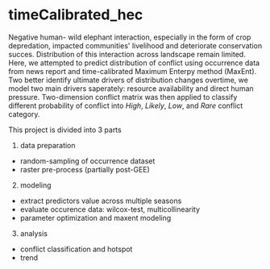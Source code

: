# timeCalibrated_hec
Negative human- wild elephant interaction, especially in the form of crop depredation, impacted communities' livelihood and deteriorate conservation succes. Distribution of this interaction across landscape remain limited. Here, we attempted to predict distribution of conflict using occurrence data from news report and time-calibrated Maximum Enterpy method (MaxEnt). Two better identify ultimate drivers of distribution changes overtime, we model two main drivers saperately: resource availability and direct human pressure. Two-dimension conflict matrix was then applied to classify different probability of conflict into *High*, *Likely*, *Low*, and *Rare* conflict category.  

This project is divided into 3 parts
1. data preparation
  + random-sampling of occurrence dataset
  + raster pre-process (partially post-GEE)
2. modeling
  + extract predictors value across multiple seasons
  + evaluate occurence data: wilcox-test, multicollinearity
  + parameter optimization and maxent modeling
3. analysis
  + conflict classification and hotspot
  + trend
